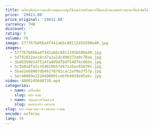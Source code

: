 ```yaml
---
title: เครื่องมือสํารวจสถานีรวมคุณภาพสูงใช้งานง่ายพร้อมการใช้แสงด้วยเลเซอร์รวมราคาที่แข่งขันได้
price: '29411.88'
price_original: '29411.88'
currency: THB
discount: ''
rating: 5
volume: 76
image: S77767b866a4f441abbc8811245b500a4R.jpg
images:
  - S77767b866a4f441abbc8811245b500a4R.jpg
  - Sd792832ee18c47a1a1dc490372e9c70ao.jpg
  - Sbd8399b54f514fa499dfb9f548f4c06bn.jpg
  - Sc3b0adfe2cc64010b57e671a5ac65070t.jpg
  - Sbae2eb8007db46178701cac2af0a3f57p.jpg
  - Sec40869e2220408091cebfb983de05ebc.jpg
video: 4000245648739.mp4
categories:
  - name: เครื่องมือ
    slug: เคร-องม
  - name: วัดและการวิเคราะห์
    slug: ดและการว-เคราะห
slug: เคร-องม-อส-ารวจสถาน-รวมค
encode: oofmrau
lang: th
---
```

  